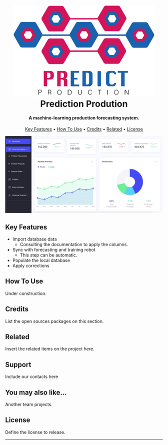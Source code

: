 
<h1 align="center">
  <br>
  <a href="http://www.amitmerchant.com/electron-markdownify"><img src="https://raw.githubusercontent.com/lintonjr/Interdisciplinar/master/assets/ppdict.png" alt="Brand" width="450"></a>
  <br>
  Prediction Prodution
  <br>
</h1>

<h4 align="center">A machine-learning production forecasting system.</h4>

<p align="center">
  <a href="#key-features">Key Features</a> •
  <a href="#how-to-use">How To Use</a> •
  <a href="#credits">Credits</a> •
  <a href="#related">Related</a> •
  <a href="#license">License</a>
</p>

![screenshot](https://raw.githubusercontent.com/lintonjr/Interdisciplinar/master/assets/dashboard.jpeg)

## Key Features

* Import database data
  - Consulting the documentation to apply the columns.
* Sync with forecasting and training robot
  - This step can be automatic.
* Populate the local database  
* Apply corrections

## How To Use

Under construction.

## Credits

List the open sources packages on this section.

## Related

Insert the related items on the project here.

## Support

Include our contacts here

## You may also like...

Another team projects.

## License

Define the license to release.

---
